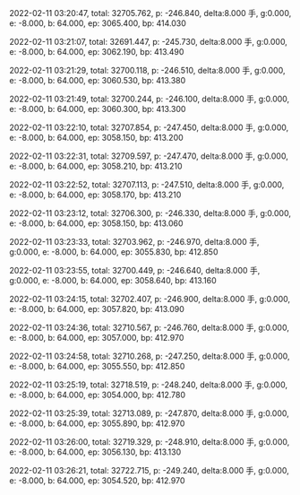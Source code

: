 2022-02-11 03:20:47, total: 32705.762, p: -246.840, delta:8.000 手, g:0.000, e: -8.000, b: 64.000, ep: 3065.400, bp: 414.030

2022-02-11 03:21:07, total: 32691.447, p: -245.730, delta:8.000 手, g:0.000, e: -8.000, b: 64.000, ep: 3062.190, bp: 413.490

2022-02-11 03:21:29, total: 32700.118, p: -246.510, delta:8.000 手, g:0.000, e: -8.000, b: 64.000, ep: 3060.530, bp: 413.380

2022-02-11 03:21:49, total: 32700.244, p: -246.100, delta:8.000 手, g:0.000, e: -8.000, b: 64.000, ep: 3060.300, bp: 413.300

2022-02-11 03:22:10, total: 32707.854, p: -247.450, delta:8.000 手, g:0.000, e: -8.000, b: 64.000, ep: 3058.150, bp: 413.200

2022-02-11 03:22:31, total: 32709.597, p: -247.470, delta:8.000 手, g:0.000, e: -8.000, b: 64.000, ep: 3058.210, bp: 413.210

2022-02-11 03:22:52, total: 32707.113, p: -247.510, delta:8.000 手, g:0.000, e: -8.000, b: 64.000, ep: 3058.170, bp: 413.210

2022-02-11 03:23:12, total: 32706.300, p: -246.330, delta:8.000 手, g:0.000, e: -8.000, b: 64.000, ep: 3058.150, bp: 413.060

2022-02-11 03:23:33, total: 32703.962, p: -246.970, delta:8.000 手, g:0.000, e: -8.000, b: 64.000, ep: 3055.830, bp: 412.850

2022-02-11 03:23:55, total: 32700.449, p: -246.640, delta:8.000 手, g:0.000, e: -8.000, b: 64.000, ep: 3058.640, bp: 413.160

2022-02-11 03:24:15, total: 32702.407, p: -246.900, delta:8.000 手, g:0.000, e: -8.000, b: 64.000, ep: 3057.820, bp: 413.090

2022-02-11 03:24:36, total: 32710.567, p: -246.760, delta:8.000 手, g:0.000, e: -8.000, b: 64.000, ep: 3057.000, bp: 412.970

2022-02-11 03:24:58, total: 32710.268, p: -247.250, delta:8.000 手, g:0.000, e: -8.000, b: 64.000, ep: 3055.550, bp: 412.850

2022-02-11 03:25:19, total: 32718.519, p: -248.240, delta:8.000 手, g:0.000, e: -8.000, b: 64.000, ep: 3054.000, bp: 412.780

2022-02-11 03:25:39, total: 32713.089, p: -247.870, delta:8.000 手, g:0.000, e: -8.000, b: 64.000, ep: 3055.890, bp: 412.970

2022-02-11 03:26:00, total: 32719.329, p: -248.910, delta:8.000 手, g:0.000, e: -8.000, b: 64.000, ep: 3056.130, bp: 413.130

2022-02-11 03:26:21, total: 32722.715, p: -249.240, delta:8.000 手, g:0.000, e: -8.000, b: 64.000, ep: 3054.520, bp: 412.970